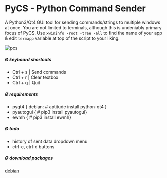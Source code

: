 # PyCS - Python Command Sender
A Python3/Qt4 GUI tool for sending commands/strings to multiple windows at once. You are not limited to terminals, although this is undeniably primary focus of PyCS. Use `xwininfo -root -tree -all` to find the name of your app & edit `termapp` variable at top of the script to your liking.

![pcs](http://i.imgur.com/zCvXyK1.gif)

##### Ø keyboard shortcuts

* Ctrl + s  | Send commands
* Ctrl + r  | Clear textbox
* Ctrl + q  | Quit

##### Ø requirements 
* pyqt4	 { debian: # aptitude install python-qt4 }
* pyautogui { # pip3 install pyautogui}
* ewmh { # pip3 install ewmh}

#####  Ø todo
* history of sent data dropdown menu
* ctrl-c, ctrl-d buttons

##### Ø download packages

[debian](http://ra.0x.no/pycs/pycs-0.9.deb)
